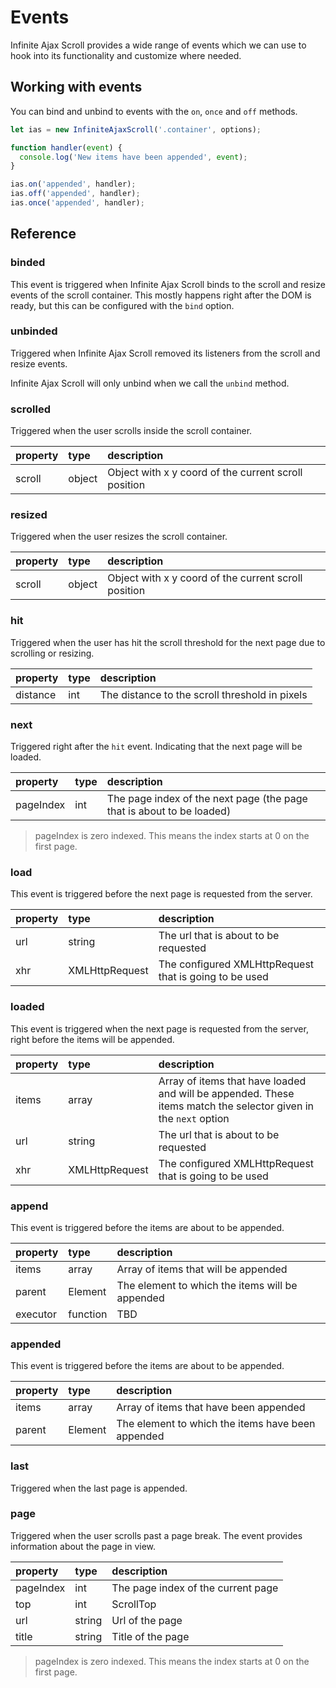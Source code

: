 # Events

Infinite Ajax Scroll provides a wide range of events which we can use to hook into its functionality and customize where needed.

## Working with events

You can bind and unbind to events with the `on`, `once` and `off` methods.

```javascript
let ias = new InfiniteAjaxScroll('.container', options);

function handler(event) {
  console.log('New items have been appended', event);
}

ias.on('appended', handler);
ias.off('appended', handler);
ias.once('appended', handler);
```

## Reference

### binded

This event is triggered when Infinite Ajax Scroll binds to the scroll and resize events of the scroll container. This mostly happens right after the DOM is ready, but this can be configured with the `bind` option.

### unbinded

Triggered when Infinite Ajax Scroll removed its listeners from the scroll and resize events.

Infinite Ajax Scroll will only unbind when we call the `unbind` method.

### scrolled

Triggered when the user scrolls inside the scroll container.

| property | type | description |
| :--- | :--- | :--- |
| scroll | object | Object with x y coord of the current scroll position |

### resized

Triggered when the user resizes the scroll container.

| property | type | description |
| :--- | :--- | :--- |
| scroll | object | Object with x y coord of the current scroll position |

### hit

Triggered when the user has hit the scroll threshold for the next page due to scrolling or resizing.

| property | type | description |
| :--- | :--- | :--- |
| distance | int | The distance to the scroll threshold in pixels |

### next

Triggered right after the `hit` event. Indicating that the next page will be loaded.

| property | type | description |
| :--- | :--- | :--- |
| pageIndex | int | The page index of the next page \(the page that is about to be loaded\) |

> pageIndex is zero indexed. This means the index starts at 0 on the first page.

### load

This event is triggered before the next page is requested from the server.

| property | type | description |
| :--- | :--- | :--- |
| url | string | The url that is about to be requested |
| xhr | XMLHttpRequest | The configured XMLHttpRequest that is going to be used |

### loaded

This event is triggered when the next page is requested from the server, right before the items will be appended.

| property | type | description |
| :--- | :--- | :--- |
| items | array | Array of items that have loaded and will be appended. These items match the selector given in the `next` option |
| url | string | The url that is about to be requested |
| xhr | XMLHttpRequest | The configured XMLHttpRequest that is going to be used |

### append

This event is triggered before the items are about to be appended.

| property | type | description |
| :--- | :--- | :--- |
| items | array | Array of items that will be appended |
| parent | Element | The element to which the items will be appended |
| executor | function | TBD |

### appended

This event is triggered before the items are about to be appended.

| property | type | description |
| :--- | :--- | :--- |
| items | array | Array of items that have been appended |
| parent | Element | The element to which the items have been appended |

### last

Triggered when the last page is appended.

### page

Triggered when the user scrolls past a page break. The event provides information about the page in view.

| property | type | description |
| :--- | :--- | :--- |
| pageIndex | int | The page index of the current page |
| top | int | ScrollTop |
| url | string | Url of the page |
| title | string | Title of the page |

> pageIndex is zero indexed. This means the index starts at 0 on the first page.

